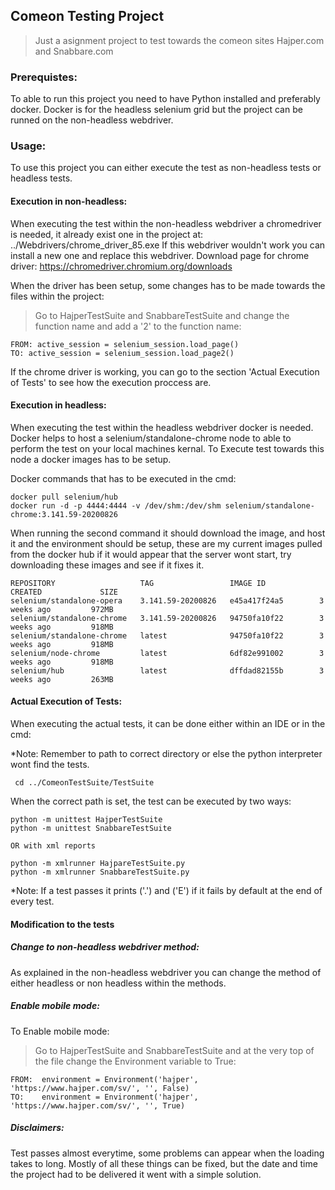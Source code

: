 ## Comeon Testing Project
> Just a asignment project to test towards the comeon sites Hajper.com and Snabbare.com

### Prerequistes:
To able to run this project you need to have Python installed and preferably docker. Docker is for the headless selenium grid but the
project can be runned on the non-headless webdriver.

### Usage:
To use this project you can either execute the test as non-headless tests or headless tests.

#### Execution in non-headless:
When executing the test within the non-headless webdriver a chromedriver is needed, it already exist one in the project at: ../Webdrivers/chrome_driver_85.exe
If this webdriver wouldn't work you can install a new one and replace this webdriver. Download page for chrome driver: https://chromedriver.chromium.org/downloads

When the driver has been setup, some changes has to be made towards the files within the project:

> Go to HajperTestSuite and SnabbareTestSuite and change the function name and add a '2' to the function name:
```
FROM: active_session = selenium_session.load_page()
TO: active_session = selenium_session.load_page2()
```
If the chrome driver is working, you can go to the section 'Actual Execution of Tests' to see how the execution proccess are.

#### Execution in headless:

When executing the test within the headless webdriver docker is needed. Docker helps to host a selenium/standalone-chrome node to able to perform the test on your local machines kernal. To Execute test towards this node a docker images has to be setup.

Docker commands that has to be executed in the cmd:
```
docker pull selenium/hub 
docker run -d -p 4444:4444 -v /dev/shm:/dev/shm selenium/standalone-chrome:3.141.59-20200826
```
When running the second command it should download the image, and host it and the environment should be setup, these are my current images pulled from the docker hub if it would appear that the server wont start, try downloading these images and see if it fixes it.

```
REPOSITORY                   TAG                 IMAGE ID            CREATED             SIZE
selenium/standalone-opera    3.141.59-20200826   e45a417f24a5        3 weeks ago         972MB
selenium/standalone-chrome   3.141.59-20200826   94750fa10f22        3 weeks ago         918MB
selenium/standalone-chrome   latest              94750fa10f22        3 weeks ago         918MB
selenium/node-chrome         latest              6df82e991002        3 weeks ago         918MB
selenium/hub                 latest              dffdad82155b        3 weeks ago         263MB
```

#### Actual Execution of Tests:
When executing the actual tests, it can be done either within an IDE or in the cmd:

*Note: Remember to path to correct directory or else the python interpreter wont find the tests.

```
 cd ../ComeonTestSuite/TestSuite
```

When the correct path is set, the test can be executed by two ways:
```
python -m unittest HajperTestSuite
python -m unittest SnabbareTestSuite

OR with xml reports

python -m xmlrunner HajpareTestSuite.py
python -m xmlrunner SnabbareTestSuite.py
```

*Note: If a test passes it prints ('.') and ('E') if it fails by default at the end of every test.

#### Modification to the tests

##### Change to non-headless webdriver method:
As explained in the non-headless webdriver you can change the method of either headless or non headless within the methods.

##### Enable mobile mode:
To Enable mobile mode:
> Go to HajperTestSuite and SnabbareTestSuite and at the very top of the file change the Environment variable to True:
```
FROM:  environment = Environment('hajper', 'https://www.hajper.com/sv/', '', False)
TO:    environment = Environment('hajper', 'https://www.hajper.com/sv/', '', True)
```

##### Disclaimers:
Test passes almost everytime, some problems can appear when the loading takes to long. Mostly of all these things can be fixed, but the date and time the project had to be delivered it went with a simple solution.


